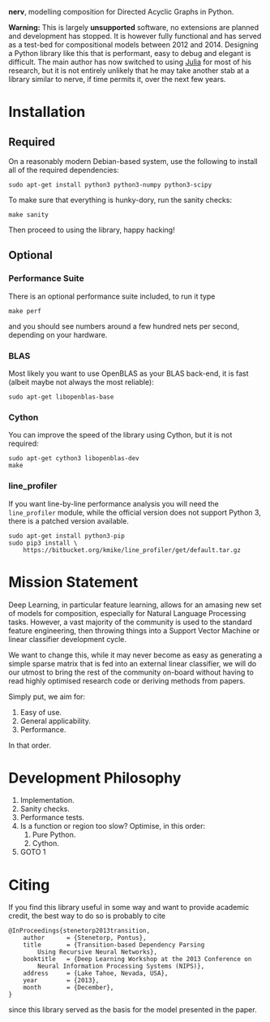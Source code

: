 **nerv**, modelling composition for Directed Acyclic Graphs in Python.

**Warning:** This is largely **unsupported** software, no extensions are
planned and development has stopped. It is however fully functional and has
served as a test-bed for compositional models between 2012 and 2014. Designing
a Python library like this that is performant, easy to debug and elegant
is difficult. The main author has now switched to using [Julia][julia]
for most of his research, but it is not entirely unlikely that he may take
another stab at a library similar to nerve, if time permits it, over the next
few years.

[julia]: http://julialang.org/

# Installation #

## Required ##

On a reasonably modern Debian-based system, use the following to install all
of the required dependencies:

    sudo apt-get install python3 python3-numpy python3-scipy

To make sure that everything is hunky-dory, run the sanity checks:

    make sanity

Then proceed to using the library, happy hacking!

## Optional ##

### Performance Suite ###

There is an optional performance suite included, to run it type

    make perf

and you should see numbers around a few hundred nets per second, depending
on your hardware.

### BLAS ###

Most likely you want to use OpenBLAS as your BLAS back-end, it is fast (albeit
maybe not always the most reliable):

    sudo apt-get libopenblas-base

### Cython ###

You can improve the speed of the library using Cython, but it is not required:

    sudo apt-get cython3 libopenblas-dev
    make

### line\_profiler ###

If you want line-by-line performance analysis you will need the `line_profiler`
module, while the official version does not support Python 3, there is a
patched version available.

    sudo apt-get install python3-pip
    sudo pip3 install \
        https://bitbucket.org/kmike/line_profiler/get/default.tar.gz

# Mission Statement #

Deep Learning, in particular feature learning, allows for an amasing new set
of models for composition, especially for Natural Language Processing tasks.
However, a vast majority of the community is used to the standard feature
engineering, then throwing things into a Support Vector Machine or linear
classifier development cycle.

We want to change this, while it may never become as easy as generating a
simple sparse matrix that is fed into an external linear classifier, we will
do our utmost to bring the rest of the community on-board without having to
read highly optimised research code or deriving methods from papers.

Simply put, we aim for:

1. Easy of use.
2. General applicability.
3. Performance.

In that order.

# Development Philosophy #

1. Implementation.
2. Sanity checks.
3. Performance tests.
4. Is a function or region too slow? Optimise, in this order:
    1. Pure Python.
    2. Cython.
5. GOTO 1

# Citing #

If you find this library useful in some way and want to provide academic
credit, the best way to do so is probably to cite

    @InProceedings{stenetorp2013transition,
        author      = {Stenetorp, Pontus},
        title       = {Transition-based Dependency Parsing
            Using Recursive Neural Networks},
        booktitle   = {Deep Learning Workshop at the 2013 Conference on
            Neural Information Processing Systems (NIPS)},
        address     = {Lake Tahoe, Nevada, USA},
        year        = {2013},
        month       = {December},
    }

since this library served as the basis for the model presented in the paper.
